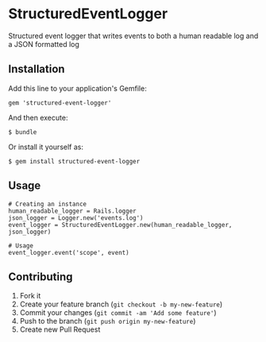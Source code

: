 # StructuredEventLogger

Structured event logger that writes events to both a human readable log and a JSON formatted log

## Installation

Add this line to your application's Gemfile:

    gem 'structured-event-logger'

And then execute:

    $ bundle

Or install it yourself as:

    $ gem install structured-event-logger

## Usage

    # Creating an instance
    human_readable_logger = Rails.logger
    json_logger = Logger.new('events.log')
    event_logger = StructuredEventLogger.new(human_readable_logger, json_logger)

    # Usage
    event_logger.event('scope', event)
  
## Contributing

1. Fork it
2. Create your feature branch (`git checkout -b my-new-feature`)
3. Commit your changes (`git commit -am 'Add some feature'`)
4. Push to the branch (`git push origin my-new-feature`)
5. Create new Pull Request
